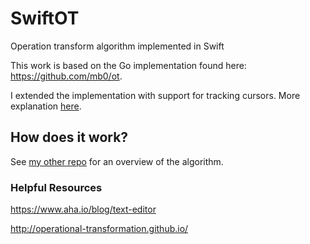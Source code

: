 # SwiftOT
Operation transform algorithm implemented in Swift

This work is based on the Go implementation found here: https://github.com/mb0/ot.

I extended the implementation with support for tracking cursors. More explanation [here](https://github.com/ZHRhodes/Whaler/blob/master/README.md#collaborative-note-editing).

## How does it work?

See [my other repo](https://github.com/ZHRhodes/Whaler-api/blob/master/README.md#ot) for an overview of the algorithm.

### Helpful Resources
https://www.aha.io/blog/text-editor

http://operational-transformation.github.io/
